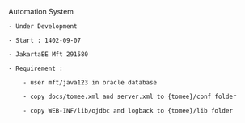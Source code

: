 Automation System

    - Under Development

    - Start : 1402-09-07

    - JakartaEE Mft 291580

    - Requirement :
        
        - user mft/java123 in oracle database

        - copy docs/tomee.xml and server.xml to {tomee}/conf folder

        - copy WEB-INF/lib/ojdbc and logback to {tomee}/lib folder